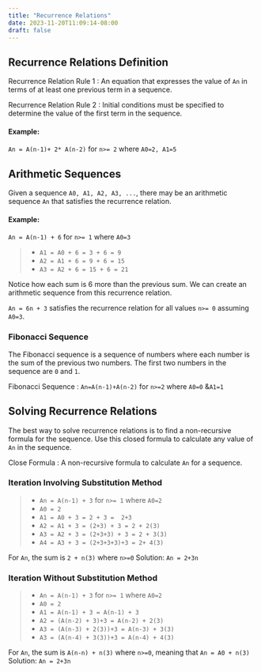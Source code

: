 ```yaml
---
title: "Recurrence Relations"
date: 2023-11-20T11:09:14-08:00
draft: false
---
```



## Recurrence Relations Definition
Recurrence Relation Rule 1
: An equation that expresses the value of `An` in terms of at least one previous term in a sequence.

Recurrence Relation Rule 2
: Initial conditions must be specified to determine the value of the first term in the sequence. 

#### Example:
`An = A(n-1)+ 2* A(n-2)` for `n>= 2` where `A0=2, A1=5`

## Arithmetic Sequences
Given a sequence `A0, A1, A2, A3, ...`, there may be an arithmetic sequence `An` that satisfies the recurrence relation.

#### Example:
`An = A(n-1) + 6` for `n>= 1` where `A0=3`
> - `A1 = A0 + 6 = 3 + 6 = 9 `
> - `A2 = A1 + 6 = 9 + 6 = 15 `
> - `A3 = A2 + 6 = 15 + 6 = 21 `

Notice how each sum is 6 more than the previous sum. We can create an arithmetic sequence from this recurrence relation.

`An = 6n + 3` satisfies the recurrence relation for all values `n>= 0` assuming `A0=3`.


### Fibonacci Sequence
The Fibonacci sequence is a sequence of numbers where each number is the sum of the previous two numbers. The first two numbers in the sequence are `0` and `1`.

Fibonacci Sequence
: `An=A(n-1)+A(n-2)` for `n>=2` where `A0=0` &`A1=1`

## Solving Recurrence Relations
The best way to solve recurrence relations is to find a non-recursive formula for the sequence. Use this closed formula to calculate any value of `An` in the sequence.

Close Formula
: A non-recursive formula to calculate `An` for a sequence.

### Iteration Involving Substitution Method
> - `An = A(n-1) + 3` for `n>= 1` where `A0=2`
> - `A0 = 2`
> - `A1 = A0 + 3 = 2 + 3 =  2+3`
> - `A2 = A1 + 3 = (2+3) + 3 = 2 + 2(3)`
> - `A3 = A2 + 3 = (2+3+3) + 3 = 2 + 3(3)`
> - `A4 = A3 + 3 = (2+3+3+3)+3 = 2+ 4(3)`

For `An`, the sum is `2 + n(3)` where `n>=0`
Solution: `An = 2+3n`

### Iteration Without Substitution Method
> - `An = A(n-1) + 3` for `n>= 1` where `A0=2`
> - `A0 = 2`
> - `A1 = A(n-1) + 3 = A(n-1) + 3`
> - `A2 = (A(n-2) + 3)+3 = A(n-2) + 2(3)`
> - `A3 = (A(n-3) + 2(3))+3 = A(n-3) + 3(3)`
> - `A3 = (A(n-4) + 3(3))+3 = A(n-4) + 4(3)`

For `An`, the sum is `A(n-n) + n(3)` where `n>=0`, meaning that `An = A0 + n(3)`
Solution: `An = 2+3n`